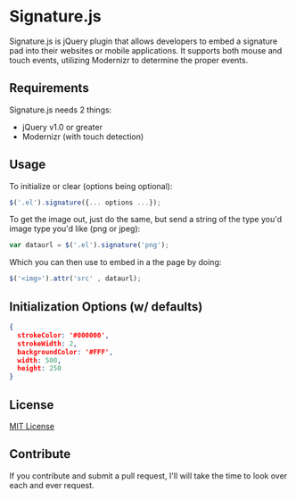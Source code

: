Signature.js
============

Signature.js is jQuery plugin that allows developers to embed a signature pad into their websites or mobile applications.
It supports both mouse and touch events, utilizing Modernizr to determine the proper events.

Requirements
------------
Signature.js needs 2 things:
* jQuery v1.0 or greater
* Modernizr (with touch detection)

Usage
-----
To initialize or clear (options being optional):
```javascript
$('.el').signature({... options ...});
```

To get the image out, just do the same, but send a string of the type you'd image type you'd like (png or jpeg):
```javascript
var dataurl = $('.el').signature('png');
```
Which you can then use to embed in a the page by doing:
```javascript
$('<img>').attr('src' , dataurl);
```

Initialization Options (w/ defaults)
----------------------
```json
{
  strokeColor: '#000000',
  strokeWidth: 2,
  backgroundColor: '#FFF',
  width: 500,
  height: 250
}
```

License
-------
[MIT License](LICENSE)

Contribute
----------
If you contribute and submit a pull request, I'll will take the time to look over each and ever request.
